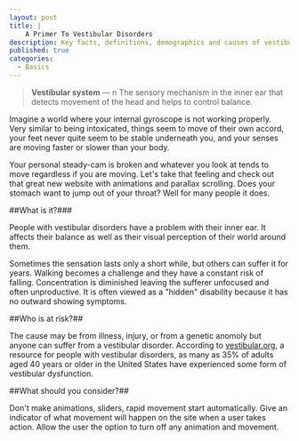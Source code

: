 ```yaml
---
layout: post
title: |
    A Primer To Vestibular Disorders
description: Key facts, definitions, demographics and causes of vestibular disorders.
published: true
categories:
  - Basics
---
```

>**Vestibular system** — n
>The sensory mechanism in the inner ear that detects movement of the head and helps to control balance.

Imagine a world where your internal gyroscope is not working properly. Very similar to being intoxicated, things seem to move of their own accord, your feet never quite seem to be stable underneath you, and your senses are moving faster or slower than your body.

Your personal steady-cam is broken and whatever you look at tends to move regardless if you are moving. Let's take that feeling and check out that great new website with animations and parallax scrolling. Does your stomach want to jump out of your throat? Well for many people it does.

##What is it?###

People with vestibular disorders have a problem with their inner ear. It affects their balance as well as their visual perception of their world around them.

Sometimes the sensation lasts only a short while, but others can suffer it for years. Walking becomes a challenge and they have a constant risk of falling. Concentration is diminished leaving the sufferer unfocused and often unproductive. It is often viewed as a "hidden" disability because it has no outward showing symptoms.

##Who is at risk?##

The cause may be from illness, injury, or from a genetic anomoly but anyone can suffer from a vestibular disorder. According to [vestibular.org](http://vestibular.org/understanding-vestibular-disorder), a resource for people with vestibular disorders, as many as 35% of adults aged 40 years or older in the United States have experienced some form of vestibular dysfunction.

##What should you consider?##

Don't make animations, sliders, rapid movement start automatically. Give an indicator of what movement will happen on the site when a user takes action. Allow the user the option to turn off any animation and movement.
